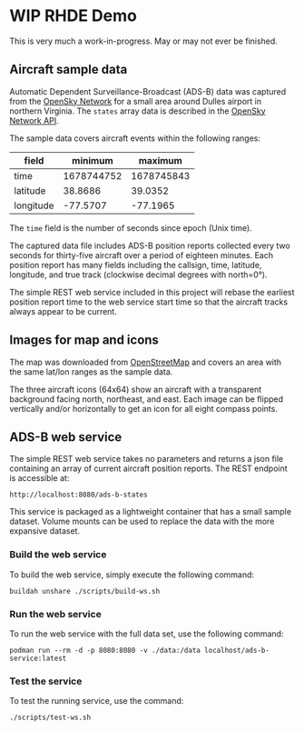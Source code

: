# WIP RHDE Demo 
This is very much a work-in-progress. May or may not ever be finished.

## Aircraft sample data
Automatic Dependent Surveillance-Broadcast (ADS-B) data was captured
from the [OpenSky Network](https://opensky-network.org/) for a small
area around Dulles airport in northern Virginia.  The
`states` array data is described in the [OpenSky Network
API](https://openskynetwork.github.io/opensky-api/rest.html#id4).

The sample data covers aircraft events within the following ranges:

| field     | minimum    | maximum    |
| -----     | -------    | -------    |
| time      | 1678744752 | 1678745843 |
| latitude  |  38.8686   |  39.0352   |
| longitude | -77.5707   | -77.1965   |

The `time` field is the number of seconds since epoch (Unix time).

The captured data file includes ADS-B position reports collected
every two seconds for thirty-five aircraft over a period of eighteen
minutes. Each position report has many fields including the callsign,
time, latitude, longitude, and true track (clockwise decimal degrees
with north=0&deg;).

The simple REST web service included in this project will rebase
the earliest position report time to the web service start time so
that the aircraft tracks always appear to be current.

## Images for map and icons
The map was downloaded from [OpenStreetMap](https://www.openstreetmap.org/)
and covers an area with the same lat/lon ranges as the sample data.

The three aircraft icons (64x64) show an aircraft with a transparent
background facing north, northeast, and east. Each image can be
flipped vertically and/or horizontally to get an icon for all eight
compass points.

## ADS-B web service
The simple REST web service takes no parameters and returns a json
file containing an array of current aircraft position reports. The
REST endpoint is accessible at:

    http://localhost:8080/ads-b-states

This service is packaged as a lightweight container that has a small
sample dataset. Volume mounts can be used to replace the data with
the more expansive dataset.

### Build the web service
To build the web service, simply execute the following command:

    buildah unshare ./scripts/build-ws.sh

### Run the web service
To run the web service with the full data set, use the following
command:

    podman run --rm -d -p 8080:8080 -v ./data:/data localhost/ads-b-service:latest

### Test the service
To test the running service, use the command:

    ./scripts/test-ws.sh

